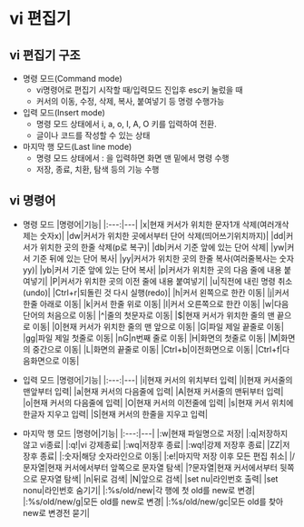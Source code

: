 # vi 편집기
## vi 편집기 구조
- 명령 모드(Command mode)
  - vi명령어로 편집기 시작할 때/입력모드 진입후 esc키 눌렀을 때
  - 커서의 이동, 수정, 삭제, 복사, 붙여넣기 등 명령 수행가능
- 입력 모드(Insert mode)
  - 명령 모드 상태에서 i, a, o, I, A, O 키를 입력하여 전환.
  - 글이나 코드를 작성할 수 있는 상태
- 마지막 행 모드(Last line mode)
  - 명령 모드 상태에서 : 을 입력하면 화면 맨 밑에서 명령 수행
  - 저장, 종료, 치환, 탐색 등의 기능 수행
## vi 명령어
- 명령 모드
  |명령어|기능|
  |:---:|---|
  |x|현재 커서가 위치한 문자1개 삭제(여러개삭제는 숫자x)|
  |dw|커서가 위치한 곳에서부터 단어 삭제(띄어쓰기위치까지)|
  |dd|커서가 위치한 곳의 한줄 삭제(p로 복구)|
  |db|커서 기준 앞에 있는 단어 삭제|
  |yw|커서 기준 뒤에 있는 단어 복사|
  |yy|커서가 위치한 곳의 한줄 복사(여러줄복사는 숫자yy)|
  |yb|커서 기준 앞에 있는 단어 복사|
  |p|커서가 위치한 곳의 다음 줄에 내용 붙여넣기|
  |P|커서가 위치한 곳의 이전 줄에 내용 붙여넣기|
  |u|직전에 내린 명령 취소(undo)|
  |Ctrl+r|되돌린 것 다시 실행(redo)|
  |h|커서 왼쪽으로 한칸 이동|
  |j|커서 한줄 아래로 이동|
  |k|커서 한줄 위로 이동|
  |l|커서 오른쪽으로 한칸 이동|
  |w|다음 단어의 처음으로 이동|
  |^|줄의 첫문자로 이동|
  |$|현재 커서가 위치한 줄의 맨 끝으로 이동|
  |0|현재 커서가 위치한 줄의 맨 앞으로 이동|
  |G|파일 제일 끝줄로 이동|
  |gg|파일 제일 첫줄로 이동|
  |nG|n번째 줄로 이동|
  |H|화면의 첫줄로 이동|
  |M|화면의 중간으로 이동|
  |L|화면의 끝줄로 이동|
  |Ctrl+b|이전화면으로 이동|
  |Ctrl+f|다음화면으로 이동|

- 입력 모드
  |명령어|기능|
  |:---:|---|
  |i|현재 커서의 위치부터 입력|
  |I|현재 커서줄의 맨앞부터 입력|
  |a|현재 커서의 다음줄에 입력|
  |A|현재 커서줄의 맨뒤부터 입력|
  |o|현재 커서의 다음줄에 입력|
  |O|현재 커서의 이전줄에 입력|
  |s|현재 커서 위치에 한글자 지우고 입력|
  |S|현재 커서의 한줄을 지우고 입력|

- 마지막 행 모드 
  |명령어|기능|
  |:---:|---|
  |:w|현재 파일명으로 저장|
  |:q|저장하지 않고 vi종료|
  |:q!|vi 강제종료|
  |:wq|저장후 종료|
  |:wq!|강제 저장후 종료|
  |ZZ|저장후 종료|
  |:숫자|해당 숫자라인으로 이동|
  |:e!|마지막 저장 이후 모든 편집 취소|
  |/문자열|현재 커서에서부터 앞쪽으로 문자열 탐색|
  |?문자열|현재 커서에서부터 뒷쪽으로 문자열 탐색|
  |n|뒤로 검색|
  |N|앞으로 검색|
  |set nu|라인번호 출력|
  |set nonu|라인번호 숨기기|
  |:%s/old/new|각 행에 첫 old를 new로 변경|
  |:%s/old/new/g|모든 old를 new로 변경|
  |:%s/old/new/gc|모든 old를 찾아 new로 변경전 묻기|
